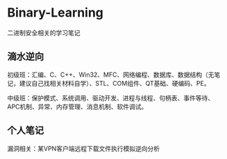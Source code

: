 # Binary-Learning

二进制安全相关的学习笔记

## 滴水逆向

初级班：汇编、C、C++、Win32、MFC、网络编程、数据库、数据结构（无笔记，建议自己找相关材料自学）、STL、COM组件、QT基础、硬编码、PE。

中级班：保护模式、系统调用、驱动开发、进程与线程、句柄表、事件等待、APC机制、异常、内存管理、消息机制、软件调试。

## 个人笔记

漏洞相关：某VPN客户端远程下载文件执行模拟逆向分析
